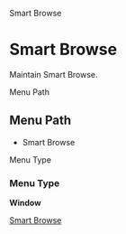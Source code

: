 
Smart Browse
# Smart Browse


Maintain Smart Browse.

Menu Path
## Menu Path



- Smart Browse

Menu Type
### Menu Type

**Window**


[Smart Browse](functional-guide/window/window-smart-browse.md)